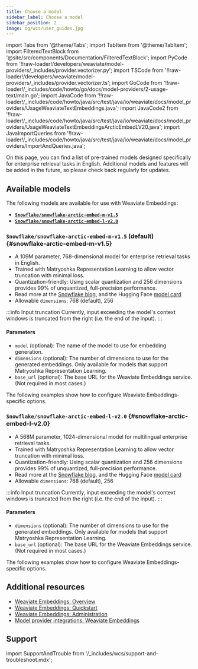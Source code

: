 ```yaml
---
title: Choose a model
sidebar_label: Choose a model
sidebar_position: 2
image: og/wcs/user_guides.jpg
---
```


import Tabs from '@theme/Tabs';
import TabItem from '@theme/TabItem';
import FilteredTextBlock from '@site/src/components/Documentation/FilteredTextBlock';
import PyCode from '!!raw-loader!/developers/weaviate/model-providers/\_includes/provider.vectorizer.py';
import TSCode from '!!raw-loader!/developers/weaviate/model-providers/\_includes/provider.vectorizer.ts';
import GoCode from '!!raw-loader!/\_includes/code/howto/go/docs/model-providers/2-usage-text/main.go';
import JavaCode from '!!raw-loader!/\_includes/code/howto/java/src/test/java/io/weaviate/docs/model_providers/UsageWeaviateTextEmbeddings.java';
import JavaCode2 from '!!raw-loader!/\_includes/code/howto/java/src/test/java/io/weaviate/docs/model_providers/UsageWeaviateTextEmbeddingsArcticEmbedLV20.java';
import JavaImportQueries from '!!raw-loader!/\_includes/code/howto/java/src/test/java/io/weaviate/docs/model_providers/ImportAndQueries.java';

On this page, you can find a list of pre-trained models designed specifically for enterprise retrieval tasks in English. Additional models and features will be added in the future, so please check back regularly for updates.

## Available models

The following models are available for use with Weaviate Embeddings:

- **[`Snowflake/snowflake-arctic-embed-m-v1.5`](#snowflake-arctic-embed-m-v1.5)**
- **[`Snowflake/snowflake-arctic-embed-l-v2.0`](#snowflake-arctic-embed-l-v2.0)**

### `Snowflake/snowflake-arctic-embed-m-v1.5` (default) {#snowflake-arctic-embed-m-v1.5}

- A 109M parameter, 768-dimensional model for enterprise retrieval tasks in English.
- Trained with Matryoshka Representation Learning to allow vector truncation with minimal loss.
- Quantization-friendly: Using scalar quantization and 256 dimensions provides 99% of unquantized, full-precision performance.
- Read more at the [Snowflake blog](https://www.snowflake.com/engineering-blog/arctic-embed-m-v1-5-enterprise-retrieval/), and the Hugging Face [model card](https://huggingface.co/Snowflake/snowflake-arctic-embed-m-v1.5)
- Allowable `dimensions`: 768 (default), 256

:::info Input truncation
Currently, input exceeding the model's context windows is truncated from the right (i.e. the end of the input).
:::

#### Parameters

- `model` (optional): The name of the model to use for embedding generation.
- `dimensions` (optional): The number of dimensions to use for the generated embeddings. Only available for models that support Matryoshka Representation Learning.
- `base_url` (optional): The base URL for the Weaviate Embeddings service. (Not required in most cases.)

The following examples show how to configure Weaviate Embeddings-specific options.

<Tabs groupId="languages">
  <TabItem value="py" label="Python API v4">
    <FilteredTextBlock
      text={PyCode}
      startMarker="# START SnowflakeArcticEmbedMV15"
      endMarker="# END SnowflakeArcticEmbedMV15"
      language="py"
    />
  </TabItem>

  <TabItem value="js" label="JS/TS API v3">
    <FilteredTextBlock
      text={TSCode}
      startMarker="// START SnowflakeArcticEmbedMV15"
      endMarker="// END SnowflakeArcticEmbedMV15"
      language="ts"
    />
  </TabItem>

  <TabItem value="go" label="Go">
    <FilteredTextBlock
      text={GoCode}
      startMarker="// START SnowflakeArcticEmbedMV15"
      endMarker="// END SnowflakeArcticEmbedMV15"
      language="goraw"
    />
  </TabItem>

  <TabItem value="java" label="Java">
    <FilteredTextBlock
      text={JavaCode}
      startMarker="// START SnowflakeArcticEmbedMV15"
      endMarker="// END SnowflakeArcticEmbedMV15"
      language="java"
    />
  </TabItem>

</Tabs>

### `Snowflake/snowflake-arctic-embed-l-v2.0` {#snowflake-arctic-embed-l-v2.0}

- A 568M parameter, 1024-dimensional model for multilingual enterprise retrieval tasks.
- Trained with Matryoshka Representation Learning to allow vector truncation with minimal loss.
- Quantization-friendly: Using scalar quantization and 256 dimensions provides 99% of unquantized, full-precision performance.
- Read more at the [Snowflake blog](https://huggingface.co/Snowflake/snowflake-arctic-embed-l-v2.0), and the Hugging Face [model card](https://huggingface.co/Snowflake/snowflake-arctic-embed-l-v2.0)
- Allowable `dimensions`: 768 (default), 256

:::info Input truncation
Currently, input exceeding the model's context windows is truncated from the right (i.e. the end of the input).
:::

#### Parameters

- `dimensions` (optional): The number of dimensions to use for the generated embeddings. Only available for models that support Matryoshka Representation Learning.
- `base_url` (optional): The base URL for the Weaviate Embeddings service. (Not required in most cases.)

The following examples show how to configure Weaviate Embeddings-specific options.

<Tabs groupId="languages">
  <TabItem value="py" label="Python API v4">
    <FilteredTextBlock
      text={PyCode}
      startMarker="# START SnowflakeArcticEmbedLV20"
      endMarker="# END SnowflakeArcticEmbedLV20"
      language="py"
    />
  </TabItem>

  <TabItem value="js" label="JS/TS API v3">
    <FilteredTextBlock
      text={TSCode}
      startMarker="// START SnowflakeArcticEmbedLV20"
      endMarker="// END SnowflakeArcticEmbedLV20"
      language="ts"
    />
  </TabItem>

  <TabItem value="go" label="Go">
    <FilteredTextBlock
      text={GoCode}
      startMarker="// START SnowflakeArcticEmbedLV20"
      endMarker="// END SnowflakeArcticEmbedLV20"
      language="goraw"
    />
  </TabItem>

  <TabItem value="java" label="Java">
    <FilteredTextBlock
      text={JavaCode2}
      startMarker="// START SnowflakeArcticEmbedLV20"
      endMarker="// END SnowflakeArcticEmbedLV20"
      language="java"
    />
  </TabItem>

</Tabs>

## Additional resources

- [Weaviate Embeddings: Overview](/developers/wcs/embeddings)
- [Weaviate Embeddings: Quickstart](/developers/wcs/embeddings/quickstart)
- [Weaviate Embeddings: Administration](/developers/wcs/embeddings/administration)
- [Model provider integrations: Weaviate Embeddings](/developers/weaviate/model-providers/weaviate/embeddings)

## Support

import SupportAndTrouble from '/\_includes/wcs/support-and-troubleshoot.mdx';

<SupportAndTrouble />
